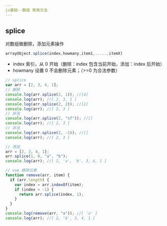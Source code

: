 ```yaml
---
js基础--数组 常用方法
---
```


## splice

对数组做删除，添加元素操作

```js
arrayObject.splice(index,howmany,item1,.....,itemX)
```

- index 索引，从 0 开始（删除：index 包含当前开始，添加：index 后开始）
- howmany 设置 0 不会删除元素；（>=0 为合法参数）

```js
// splice
var arr = [2, 3, 4, 1];
// 删除
console.log(arr.splice(2, 1)); //[4]
console.log(arr); //[ 2, 3, 1 ]
console.log(arr.splice(2, 2)); //[1]
console.log(arr); //[ 2, 3 ]
// 非法
console.log(arr.splice(2, "sf")); //[]
console.log(arr); //[ 2, 3 ]
// 非法
console.log(arr.splice(2, -1)); //[]
console.log(arr); //[ 2, 3 ]

// 添加
arr = [2, 3, 4, 1];
arr.splice(1, 0, "a", "b");
console.log(arr); //[ 2, 'a', 'b', 3, 4, 1 ]

// vue 移除元素
function remove(arr, item) {
  if (arr.length) {
    var index = arr.indexOf(item);
    if (index > -1) {
      return arr.splice(index, 1);
    }
  }
}
console.log(remove(arr, "a")); //[ 'a' ]
console.log(arr); //[ 2, 'b', 3, 4, 1 ]
```
